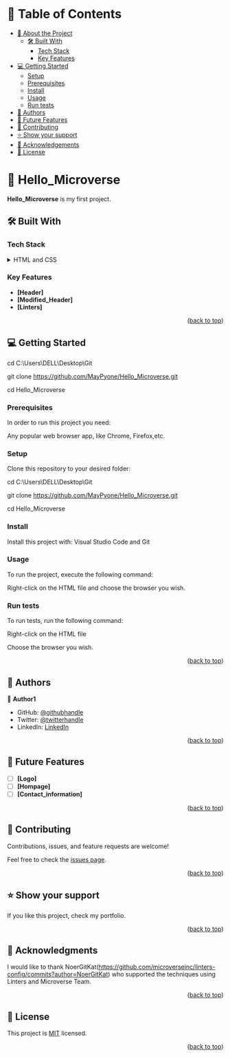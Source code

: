 <a name="readme-top"></a>

# 📗 Table of Contents

- [📖 About the Project](#about-project)
  - [🛠 Built With](#built-with)
    - [Tech Stack](#tech-stack)
    - [Key Features](#key-features)
- [💻 Getting Started](#getting-started)
  - [Setup](#setup)
  - [Prerequisites](#prerequisites)
  - [Install](#install)
  - [Usage](#usage)
  - [Run tests](#run-tests)
- [👥 Authors](#authors)
- [🔭 Future Features](#future-features)
- [🤝 Contributing](#contributing)
- [⭐️ Show your support](#support)
- [🙏 Acknowledgements](#acknowledgements)
- [📝 License](#license)

<!-- PROJECT DESCRIPTION -->

# 📖 Hello_Microverse <a name="about-project"></a>



**Hello_Microverse** is  my first project.

## 🛠 Built With <a name="built-with"></a>

### Tech Stack <a name="tech-stack"></a>



<details>
  <summary>HTML and CSS</summary>
  <ul>
    <li><a href="https://reactjs.org/">React.js</a></li>
  </ul>
</details>


<!-- Features -->

### Key Features <a name="key-features"></a>



-  **[Header]**
- **[Modified_Header]**
- **[Linters]**

<p align="right">(<a href="#readme-top">back to top</a>)</p>


<!-- GETTING STARTED -->

## 💻 Getting Started <a name="getting-started"></a>

cd C:\Users\DELL\Desktop\Git

  git clone https://github.com/MayPyone/Hello_Microverse.git
  
  cd Hello_Microverse

### Prerequisites

In order to run this project you need:

Any popular web browser app, like Chrome, Firefox,etc.

### Setup

Clone this repository to your desired folder:

  cd C:\Users\DELL\Desktop\Git
  
  git clone https://github.com/MayPyone/Hello_Microverse.git
  
  cd Hello_Microverse



### Install

Install this project with:
Visual Studio Code and Git


### Usage

To run the project, execute the following command:

Right-click on the HTML file
and choose the browser you wish. 



### Run tests

To run tests, run the following command:

Right-click on the HTML file

Choose the browser you wish. 



<p align="right">(<a href="#readme-top">back to top</a>)</p>

<!-- AUTHORS -->

## 👥 Authors <a name="authors"></a>


👤 **Author1**

- GitHub: [@githubhandle](https://github.com/MayPyone)
- Twitter: [@twitterhandle](https://twitter.com/maypyone015)
- LinkedIn: [LinkedIn](https://www.linkedin.com/in/may-pyone-9439961a3/)


<p align="right">(<a href="#readme-top">back to top</a>)</p>

<!-- FUTURE FEATURES -->

## 🔭 Future Features <a name="future-features"></a>



- [ ] **[Logo]**
- [ ] **[Hompage]**
- [ ] **[Contact_information]**

<p align="right">(<a href="#readme-top">back to top</a>)</p>

<!-- CONTRIBUTING -->

## 🤝 Contributing <a name="contributing"></a>

Contributions, issues, and feature requests are welcome!

Feel free to check the [issues page](../../issues/).

<p align="right">(<a href="#readme-top">back to top</a>)</p>

<!-- SUPPORT -->

## ⭐️ Show your support <a name="support"></a>



If you like this project, check my portfolio.

<p align="right">(<a href="#readme-top">back to top</a>)</p>

<!-- ACKNOWLEDGEMENTS -->

## 🙏 Acknowledgments <a name="acknowledgements"></a>



I would like to thank NoerGitKat(https://github.com/microverseinc/linters-config/commits?author=NoerGitKat) who supported the techniques using Linters and Microverse Team.

<p align="right">(<a href="#readme-top">back to top</a>)</p>




<!-- LICENSE -->

## 📝 License <a name="license"></a>

This project is [MIT](https://choosealicense.com/licenses/mit/) licensed.



<p align="right">(<a href="#readme-top">back to top</a>)</p>